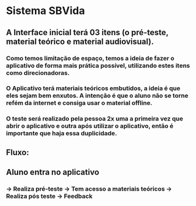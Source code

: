# Sistema SBVida

## A Interface inicial terá 03 itens (o pré-teste, material teórico e material audiovisual).


### Como temos limitação de espaço, temos a ideia de fazer o aplicativo de forma mais prática possível, utilizando estes itens como direcionadoras.

### O Aplicativo terá materiais teóricos embutidos, a ideia é que eles sejam bem enxutos. A intenção é que o aluno não se torne refém da internet e consiga usar o material offline.

### O teste será realizado pela pessoa 2x uma a primeira vez que abrir o aplicativo e outra após utilizar o aplicativo, então é importante que haja essa duplicidade.

## Fluxo:

## Aluno entra no aplicativo

### → Realiza pré-teste  → Tem acesso a materiais teóricos → Realiza pós teste  → Feedback
